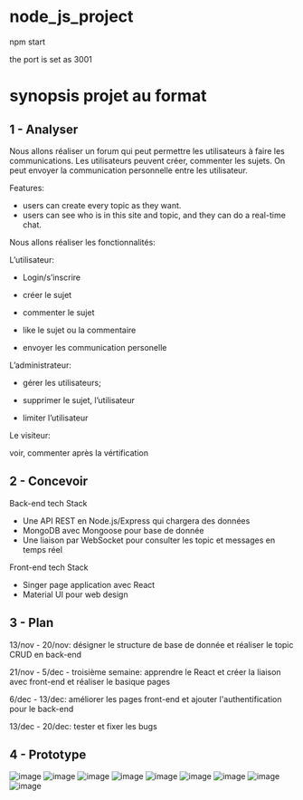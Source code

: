 # node_js_project

npm start

the port is set as 3001


# synopsis projet au format

1 - Analyser
---------------
Nous allons réaliser un forum qui peut permettre les utilisateurs à faire les communications. Les utilisateurs peuvent créer, commenter les sujets. On peut envoyer la communication personnelle entre les utilisateur.

Features: 

- users can create every topic as they want.
- users can see who is in this site and topic, and they can do a real-time chat.

Nous allons réaliser les fonctionnalités:

L’utilisateur: 

- Login/s’inscrire

- créer le sujet

- commenter le sujet

- like le sujet ou la commentaire

- envoyer les communication personelle


L’administrateur:


- gérer les utilisateurs; 

- supprimer le sujet, l’utilisateur

- limiter l’utilisateur

Le visiteur:

voir, commenter après la vértification
    
    
2 - Concevoir
--------------

Back-end tech Stack


- Une API REST en Node.js/Express qui chargera des données
- MongoDB avec Mongoose pour base de donnée
- Une liaison par WebSocket pour consulter les topic et messages en temps réel

Front-end tech Stack


- Singer page application avec React
- Material UI pour web design

3 - Plan
---------

13/nov - 20/nov: désigner le structure de base de donnée et réaliser le topic CRUD en back-end

21/nov - 5/dec - troisième semaine: apprendre le React et créer la liaison avec front-end et réaliser le basique pages

6/dec - 13/dec: améliorer les pages front-end et ajouter l'authentification pour le back-end

13/dec - 20/dec: tester et fixer les bugs


4 - Prototype
--------------
![image](https://github.com/ZheruiL/node_js_project/blob/master/images/prototype_1.png)
![image](https://github.com/ZheruiL/node_js_project/blob/master/images/prototype_2.png)
![image](https://github.com/ZheruiL/node_js_project/blob/master/images/prototype_3.png)
![image](https://github.com/ZheruiL/node_js_project/blob/master/images/prototype_4.png)
![image](https://github.com/ZheruiL/node_js_project/blob/master/images/prototype_5.png)
![image](https://github.com/ZheruiL/node_js_project/blob/master/images/prototype_6.png)
![image](https://github.com/ZheruiL/node_js_project/blob/master/images/prototype_7.png)
![image](https://github.com/ZheruiL/node_js_project/blob/master/images/prototype_8.png)
![image](https://github.com/ZheruiL/node_js_project/blob/master/images/prototype_9.png)


